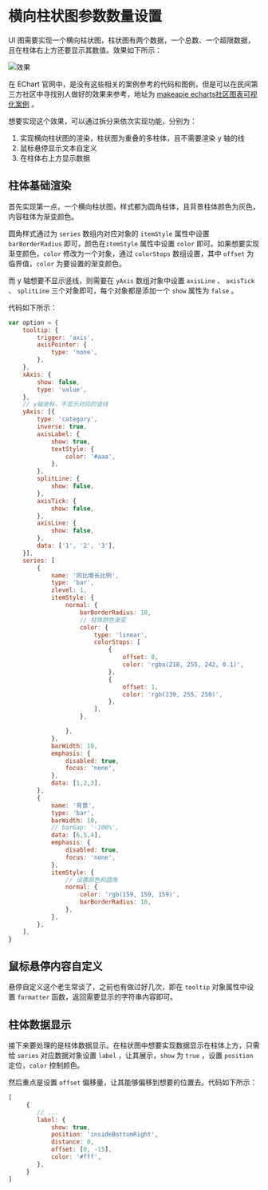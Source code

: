 # 横向柱状图参数数量设置

UI 图需要实现一个横向柱状图，柱状图有两个数据，一个总数、一个超限数据，且在柱体右上方还要显示其数值。效果如下所示：

![效果](https://pic.imgdb.cn/item/65a2b066871b83018aa86dbc.jpg)

在 EChart 官网中，是没有这些相关的案例参考的代码和图例，但是可以在民间第三方社区中寻找别人做好的效果来参考，地址为 [makeapie echarts社区图表可视化案例](https://www.makeapie.cn/echarts_category/series-bar_7.html) 。

想要实现这个效果，可以通过拆分来依次实现功能，分别为：

1. 实现横向柱状图的渲染，柱状图为重叠的多柱体，且不需要渲染 y 轴的线
2. 鼠标悬停显示文本自定义
3. 在柱体右上方显示数据

## 柱体基础渲染

首先实现第一点，一个横向柱状图，样式都为圆角柱体，且背景柱体颜色为灰色，内容柱体为渐变颜色。

圆角样式通过为 `series` 数组内对应对象的 `itemStyle` 属性中设置 `barBorderRadius` 即可，颜色在`itemStyle` 属性中设置 `color` 即可。如果想要实现渐变颜色，`color` 修改为一个对象，通过 `colorStops` 数组设置，其中 `offset` 为临界值，`color` 为要设置的渐变颜色。

而 y 轴想要不显示竖线，则需要在 `yAxis` 数组对象中设置 `axisLine` 、 `axisTick` 、 `splitLine` 三个对象即可，每个对象都是添加一个 `show` 属性为 `false` 。

代码如下所示：

```js
var option = {
    tooltip: {
        trigger: 'axis',
        axisPointer: {
            type: 'none',
        },
    },
    xAxis: {
        show: false,
        type: 'value',
    },
    // y轴坐标，不显示对应的竖线
    yAxis: [{
        type: 'category',
        inverse: true,
        axisLabel: {
            show: true,
            textStyle: {
                color: '#aaa',
            },
        },
        splitLine: {
            show: false,
        },
        axisTick: {
            show: false,
        },
        axisLine: {
            show: false,
        },
        data: ['1', '2', '3'],
    }],
    series: [
        {
            name: '同比增长比例',
            type: 'bar',
            zlevel: 1,
            itemStyle: {
                normal: {
                    barBorderRadius: 10,
                    // 柱体颜色渐变
                    color: {
                        type: 'linear',
                        colorStops: [
                            {
                                offset: 0,
                                color: 'rgba(218, 255, 242, 0.1)',
                            },
                            {
                                offset: 1,
                                color: 'rgb(239, 255, 250)',
                            },
                        ],
                    },

                },
            },
            barWidth: 10,
            emphasis: {
                disabled: true,
                focus: 'none',
            },
            data: [1,2,3],
        },
        {
            name: '背景',
            type: 'bar',
            barWidth: 10,
            // barGap: '-100%',
            data: [6,5,4],
            emphasis: {
                disabled: true,
                focus: 'none',
            },
            itemStyle: {
                // 设置颜色和圆角
                normal: {
                    color: 'rgb(159, 159, 159)',
                    barBorderRadius: 10,
                },
            },
        },
    ],
}
```

## 鼠标悬停内容自定义

悬停自定义这个老生常谈了，之前也有做过好几次，即在 `tooltip` 对象属性中设置 `formatter` 函数，返回需要显示的字符串内容即可。

## 柱体数据显示

接下来要处理的是柱体数据显示。在柱状图中想要实现数据显示在柱体上方，只需给 `series` 对应数据对象设置 `label` ，让其展示，`show` 为 `true` ，设置 `position` 定位，`color` 控制颜色。

然后重点是设置 `offset` 偏移量，让其能够偏移到想要的位置去。代码如下所示：

```js
[
     {
        // ...
        label: {
            show: true,
            position: 'insideBottomRight',
            distance: 0,
            offset: [0, -15],
            color: '#fff',
        },
     }
]
```

